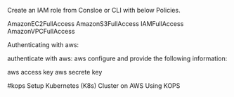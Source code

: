  Create an IAM role from Consloe or CLI with below Policies.

  AmazonEC2FullAccess 
  AmazonS3FullAccess
  IAMFullAccess 
  AmazonVPCFullAccess

Authenticating with aws: 

 authenticate with aws:
  aws configure  and provide the following information: 
       
aws access key 
aws secrete key


#kops
Setup Kubernetes (K8s) Cluster on AWS Using KOPS
